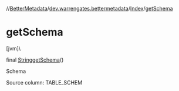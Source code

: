 //[BetterMetadata](../../../index.md)/[dev.warrengates.bettermetadata](../index.md)/[Index](index.md)/[getSchema](get-schema.md)

# getSchema

[jvm]\

final [String](https://docs.oracle.com/javase/8/docs/api/java/lang/String.html)[getSchema](get-schema.md)()

Schema

Source column: TABLE_SCHEM
